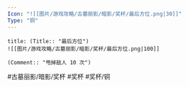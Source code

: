 ```yaml
---
Icon: "![[图片/游戏攻略/古墓丽影/暗影/奖杯/最后方位.png|30]]"
Type: "铜"
---
```

```ad-common-bronze-trophy
title: (Title:: "最后方位")
![[图片/游戏攻略/古墓丽影/暗影/奖杯/最后方位.png|100]]

(Comment:: "甩掉敌人 10 次")
```

#古墓丽影/暗影/奖杯 #奖杯 #奖杯/铜
